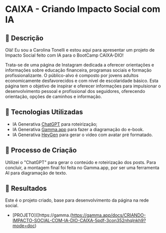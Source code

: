 # CAIXA - Criando Impacto Social com IA

## 📒 Descrição
Olá! Eu sou a Carolina Tonelli e estou aqui para apresentar um projeto de Impacto Social feito com IA para o BootCamp CAIXA-DIO! 

Trata-se de uma página de Instagram dedicada a oferecer orientações e informações sobre educação financeira, programas sociais e formação profissionalizante. O público-alvo é composto por jovens adultos economicamente desfavorecidos e com nível de escolaridade básico. 
Esta página tem o objetivo de inspirar e oferecer informações para impulsionar o desenvolvimento pessoal e profissional dos seguidores, oferecendo orientação, opções de caminhos e informação. 

## 🤖 Tecnologias Utilizadas
- IA Generativa [ChatGPT](https://chatgpt.com/) para roteirização; 
- IA Generativa [Gamma.app](https://gamma.app/) para fazer a diagramação do e-book.
- IA Generativa [HeyGen](https://app.heygen.com/) para gerar o video com avatar pré formatado.

## 🧐 Processo de Criação
Utilizei o "ChatGPT" para gerar o conteúdo e roteirização dos posts. Para concluir, a montagem final foi feita no Gamma.app, por ser uma ferramenta AI para diagramação de texto.

## 🚀 Resultados
Este é o projeto criado, base para desenvolvimento da página na rede social. 
- [PROJETO]([https://gamma.(https://gamma.app/docs/CRIANDO-IMPACTO-SOCIAL-COM-IA-DIO-CAIXA-5pdf-3con352nhqlnkh9?mode=doc)
